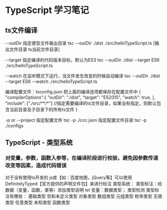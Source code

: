 # TypeScript 学习笔记

## ts文件编译
--outDir
指定便宜文件输出目录
tsc --outDir ./dist ./src/helloTypeScript.ts [输出文件目录 ts当前文件目录]

--target
指定编译的代码版本目标，默认为ES3
tsc --outDir ./dist --target ES6 ./src/helloTypeScript.ts

--watch
在监听模式下运行，当文件发生改变的时候自动编译
tsc --outDir ./dist --target ES6 --watch ./src/helloTypeScript.ts

编译配置文件：tsconfig.json 把上面的编译选项都保存在配置文件中
{
    "compilerOptions":{
        "outDir": "./dist",
        "target": "ES2015",
        "watch": true,
    },
    "include": ["./src/**/*"] //指定需要编译的ts文件目录，如果没有指定，则默认包含当前目录及子目录下的所有ts文件
 }

-p or --project
指定配置文件
tsc -p ./ccc.json 
指定配置文件目录
 tsc -p ./configs

 
## TypeScript - 类型系统
### 对变量，参数，函数入参等，在编译阶段进行校验，避免因参数传递改变等因素，造成代码错误
对于没有使用ts开发的 js库【如：百度地图，jQuery等】可以使用DefinitelyTyped【官方提供的声明文件包】来进行标注
类型系统：
    类型标注：给数据（变量，函数，类等）添加类型说明
            let 变量：数据类型；
    类型检测
    类型标注有哪些：
        基础类型
        空和未定义类型
        对象类型
        数组类型
        元组类型
        枚举类型
        无值类型
        任意类型
        未知类型
        函数类型